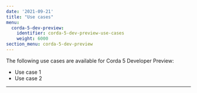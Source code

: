```yaml
---
date: '2021-09-21'
title: "Use cases"
menu:
  corda-5-dev-preview:
    identifier: corda-5-dev-preview-use-cases
    weight: 6000
section_menu: corda-5-dev-preview
---
```


The following use cases are available for Corda 5 Developer Preview:
* Use case 1
* Use case 2
---
